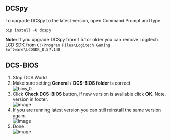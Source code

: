 ## DCSpy
To upgrade DCSpy to the latest version, open Command Prompt and type:
```shell script
pip install -U dcspy
```
**Note:** If you upgrade DCSpy from 1.5.1 or older you can remove Logitech LCD SDK from `C:\Program Files\Logitech Gaming Software\LCDSDK_8.57.148`

## DCS-BIOS
1. Stop DCS World
2. Make sure setting **General** / **DCS-BIOS folder** is correct  
![bios_0](https://user-images.githubusercontent.com/475312/209840336-f0ce47b8-c7c1-4a48-af1c-c5c1cc79ffdd.jpg)
3. Click **Check DCS-BIOS** button, if new version is available click **OK**. Note, version in footer.  
![image](https://user-images.githubusercontent.com/475312/209840516-3873d7a9-8bb2-4226-944f-5472eebd9440.png)
4. If you are running latest version you can still reinstall the same version again.  
![image](https://user-images.githubusercontent.com/475312/209841006-d6cd0581-aad2-4d53-83a3-1957e0f8a674.png)
5. Done.  
![image](https://user-images.githubusercontent.com/475312/209841045-f3d64fe7-acb8-4fdc-a2d3-1ae494b24394.png)

